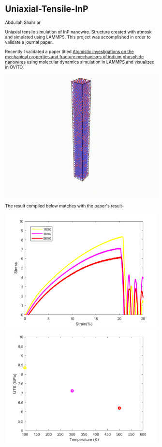 # Uniaxial-Tensile-InP
Abdullah Shahriar

Uniaxial tensile simulation of InP nanowire. Structure created with atmosk and simulated using LAMMPS. This project was accomplished in order to validate a journal paper.

Recently I validated a paper titled [Atomistic investigations on the mechanical properties and fracture mechanisms of indium phosphide nanowires](https://pubs.rsc.org/en/content/articlelanding/2018/cp/c7cp08252e) using molecular dynamics simulation in LAMMPS and visualized in OVITO. 

![simulation_final_result](https://github.com/shahriarabdullah/Uniaxial-Tensile-InP/raw/main/anim_final.gif)<br>

The result compiled below matches with the paper's result-

![stacked_graph](https://github.com/shahriarabdullah/Uniaxial-Tensile-InP/raw/main/stacked2.png)<br>
![stacked_graph](https://github.com/shahriarabdullah/Uniaxial-Tensile-InP/raw/main/UTS.png)<br>
